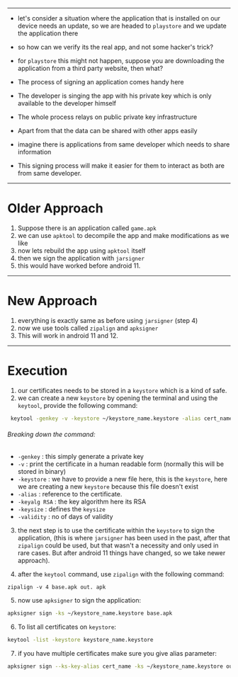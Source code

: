 ___

- let's consider a situation where the application that is installed on our device needs an update, so we are headed to `playstore` and we update the application there
- so how can we verify its the real app, and not some hacker's trick?
- for `playstore` this might not happen, suppose you are downloading the application from a third party website, then what?

- The process of signing an application comes handy here
- The developer is singing the app with his private key which is only available to the developer himself
- The whole process relays on public private key infrastructure

- Apart from that the data can be shared with other apps easily
- imagine there is applications from same developer which needs to share information
- This signing process will make it easier for them to interact as both are from same developer.
___
# Older Approach

1. Suppose there is an application called `game.apk` 
2. we can use `apktool` to decompile the app and make modifications as we like 
3. now lets rebuild the app using `apktool` itself 
4. then we sign the application with `jarsigner`
5. this would have worked before android 11.
___
# New Approach

1.  everything is exactly same as before using `jarsigner` (step 4)
2.  now we use tools called `zipalign` and `apksigner` 
3. This will work in android 11 and 12.
___
# Execution

1.  our certificates needs to be stored in a `keystore` which is a kind of safe.
2.  we can create a new `keystore` by opening the terminal and using the `keytool`, provide the following command:
```bash
 keytool -genkey -v -keystore ~/keystore_name.keystore -alias cert_name -keyalg RSA -keysize 2048 -validity
```

 ###### Breaking down the command:  
- `-genkey` : this simply generate a private key
- `-v` : print the certificate in a human readable form (normally this will be stored in binary)
- `-keystore` : we have to provide a new file here, this is the `keystore`, here we are creating a new `keystore` because this file doesn't exist
- `-alias` : reference to the certificate.
- `-keyalg RSA` : the key algorithm here its RSA
- `-keysize` : defines the `keysize`
- `-validity` : no of days of validity

3. the next step is to use the certificate within the `keystore` to sign the application, (this is where `jarsigner` has been used in the past, after that `zipalign` could be used, but that wasn't a necessity and only used in rare cases. But  after android 11 things have changed, so we take newer approach).

4. after the `keytool` command, use `zipalign` with the following command:
```shell
zipalign -v 4 base.apk out. apk
```

5. now use `apksigner` to sign the application:
```bash
apksigner sign -ks ~/keystore_name.keystore base.apk
```

6. To list all certificates on `keystore`:
```bash
keytool -list -keystore keystore_name.keystore
```


7. if you have multiple certificates make sure you give alias parameter:
```bash
apksigner sign --ks-key-alias cert_name -ks ~/keystore_name.keystore out. apk
```

